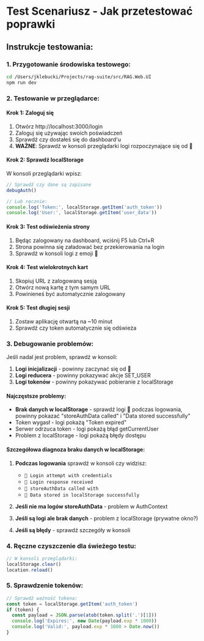 # Test Scenariusz - Jak przetestować poprawki

## Instrukcje testowania:

### 1. Przygotowanie środowiska testowego:
```bash
cd /Users/jklebucki/Projects/rag-suite/src/RAG.Web.UI
npm run dev
```

### 2. Testowanie w przeglądarce:

#### Krok 1: Zaloguj się
1. Otwórz http://localhost:3000/login
2. Zaloguj się używając swoich poświadczeń
3. Sprawdź czy dostałeś się do dashboard'u
4. **WAŻNE**: Sprawdź w konsoli przeglądarki logi rozpoczynające się od 🔐

#### Krok 2: Sprawdź localStorage
W konsoli przeglądarki wpisz:
```javascript
// Sprawdź czy dane są zapisane
debugAuth()

// Lub ręcznie:
console.log('Token:', localStorage.getItem('auth_token'))
console.log('User:', localStorage.getItem('user_data'))
```

#### Krok 3: Test odświeżenia strony
1. Będąc zalogowany na dashboard, wciśnij F5 lub Ctrl+R
2. Strona powinna się załadować bez przekierowania na login
3. Sprawdź w konsoli logi z emoji 🔐

#### Krok 4: Test wielokrotnych kart
1. Skopiuj URL z zalogowaną sesją
2. Otwórz nową kartę z tym samym URL
3. Powinieneś być automatycznie zalogowany

#### Krok 5: Test długiej sesji
1. Zostaw aplikację otwartą na ~10 minut
2. Sprawdź czy token automatycznie się odświeża

### 3. Debugowanie problemów:

Jeśli nadal jest problem, sprawdź w konsoli:

1. **Logi inicjalizacji** - powinny zaczynać się od 🔐
2. **Logi reducera** - powinny pokazywać akcje SET_USER
3. **Logi tokenów** - powinny pokazywać pobieranie z localStorage

#### Najczęstsze problemy:
- **Brak danych w localStorage** - sprawdź logi 🔐 podczas logowania, powinny pokazać "storeAuthData called" i "Data stored successfully"
- Token wygasł - logi pokażą "Token expired"
- Serwer odrzuca token - logi pokażą błąd getCurrentUser
- Problem z localStorage - logi pokażą błędy dostępu

#### Szczegółowa diagnoza braku danych w localStorage:
1. **Podczas logowania** sprawdź w konsoli czy widzisz:
   - `🔐 Login attempt with credentials`
   - `🔐 Login response received`
   - `🔐 storeAuthData called with`
   - `🔐 Data stored in localStorage successfully`

2. **Jeśli nie ma logów storeAuthData** - problem w AuthContext
3. **Jeśli są logi ale brak danych** - problem z localStorage (prywatne okno?)
4. **Jeśli są błędy** - sprawdź szczegóły w konsoli

### 4. Ręczne czyszczenie dla świeżego testu:
```javascript
// W konsoli przeglądarki:
localStorage.clear()
location.reload()
```

### 5. Sprawdzenie tokenów:
```javascript
// Sprawdź ważność tokena:
const token = localStorage.getItem('auth_token')
if (token) {
  const payload = JSON.parse(atob(token.split('.')[1]))
  console.log('Expires:', new Date(payload.exp * 1000))
  console.log('Valid:', payload.exp * 1000 > Date.now())
}
```
